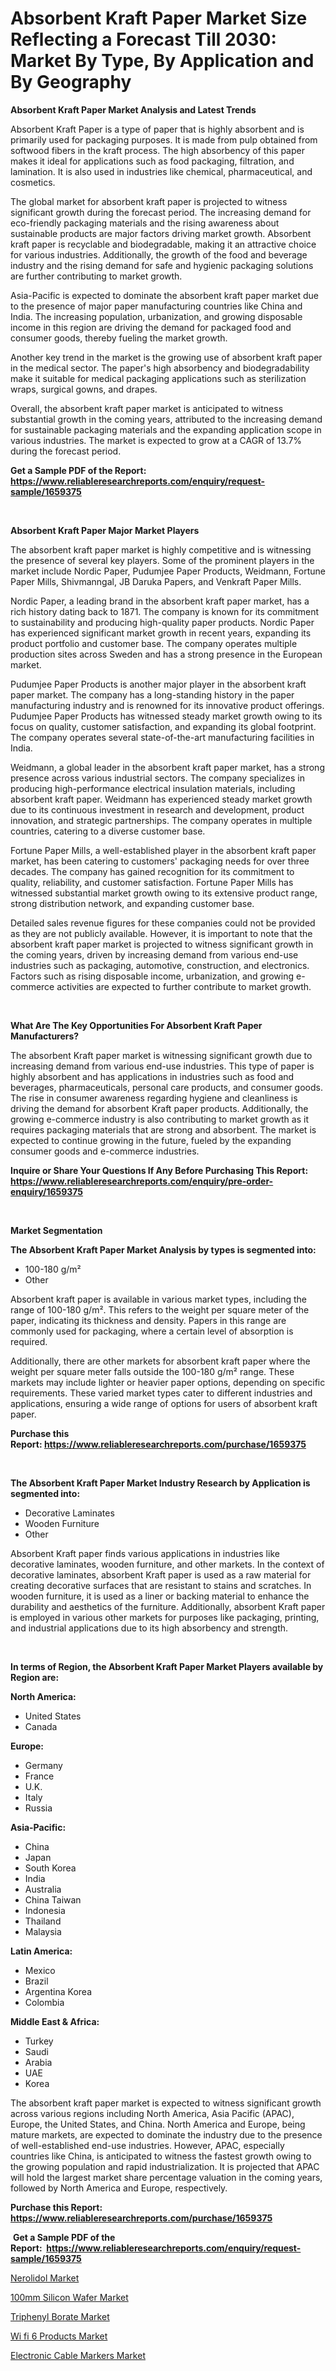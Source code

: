 <p><h1>Absorbent Kraft Paper Market Size Reflecting a Forecast Till 2030: Market By Type, By Application and By Geography</h1></p><p><strong>Absorbent Kraft Paper Market Analysis and Latest Trends</strong></p>
<p><p>Absorbent Kraft Paper is a type of paper that is highly absorbent and is primarily used for packaging purposes. It is made from pulp obtained from softwood fibers in the kraft process. The high absorbency of this paper makes it ideal for applications such as food packaging, filtration, and lamination. It is also used in industries like chemical, pharmaceutical, and cosmetics.</p><p>The global market for absorbent kraft paper is projected to witness significant growth during the forecast period. The increasing demand for eco-friendly packaging materials and the rising awareness about sustainable products are major factors driving market growth. Absorbent kraft paper is recyclable and biodegradable, making it an attractive choice for various industries. Additionally, the growth of the food and beverage industry and the rising demand for safe and hygienic packaging solutions are further contributing to market growth.</p><p>Asia-Pacific is expected to dominate the absorbent kraft paper market due to the presence of major paper manufacturing countries like China and India. The increasing population, urbanization, and growing disposable income in this region are driving the demand for packaged food and consumer goods, thereby fueling the market growth.</p><p>Another key trend in the market is the growing use of absorbent kraft paper in the medical sector. The paper's high absorbency and biodegradability make it suitable for medical packaging applications such as sterilization wraps, surgical gowns, and drapes.</p><p>Overall, the absorbent kraft paper market is anticipated to witness substantial growth in the coming years, attributed to the increasing demand for sustainable packaging materials and the expanding application scope in various industries. The market is expected to grow at a CAGR of 13.7% during the forecast period.</p></p>
<p><strong>Get a Sample PDF of the Report:&nbsp; <a href="https://www.reliableresearchreports.com/enquiry/request-sample/1659375">https://www.reliableresearchreports.com/enquiry/request-sample/1659375</a></strong></p>
<p>&nbsp;</p>
<p><strong>Absorbent Kraft Paper Major Market Players</strong></p>
<p><p>The absorbent kraft paper market is highly competitive and is witnessing the presence of several key players. Some of the prominent players in the market include Nordic Paper, Pudumjee Paper Products, Weidmann, Fortune Paper Mills, Shivmanngal, JB Daruka Papers, and Venkraft Paper Mills.</p><p>Nordic Paper, a leading brand in the absorbent kraft paper market, has a rich history dating back to 1871. The company is known for its commitment to sustainability and producing high-quality paper products. Nordic Paper has experienced significant market growth in recent years, expanding its product portfolio and customer base. The company operates multiple production sites across Sweden and has a strong presence in the European market.</p><p>Pudumjee Paper Products is another major player in the absorbent kraft paper market. The company has a long-standing history in the paper manufacturing industry and is renowned for its innovative product offerings. Pudumjee Paper Products has witnessed steady market growth owing to its focus on quality, customer satisfaction, and expanding its global footprint. The company operates several state-of-the-art manufacturing facilities in India.</p><p>Weidmann, a global leader in the absorbent kraft paper market, has a strong presence across various industrial sectors. The company specializes in producing high-performance electrical insulation materials, including absorbent kraft paper. Weidmann has experienced steady market growth due to its continuous investment in research and development, product innovation, and strategic partnerships. The company operates in multiple countries, catering to a diverse customer base.</p><p>Fortune Paper Mills, a well-established player in the absorbent kraft paper market, has been catering to customers' packaging needs for over three decades. The company has gained recognition for its commitment to quality, reliability, and customer satisfaction. Fortune Paper Mills has witnessed substantial market growth owing to its extensive product range, strong distribution network, and expanding customer base.</p><p>Detailed sales revenue figures for these companies could not be provided as they are not publicly available. However, it is important to note that the absorbent kraft paper market is projected to witness significant growth in the coming years, driven by increasing demand from various end-use industries such as packaging, automotive, construction, and electronics. Factors such as rising disposable income, urbanization, and growing e-commerce activities are expected to further contribute to market growth.</p></p>
<p>&nbsp;</p>
<p><strong>What Are The Key Opportunities For Absorbent Kraft Paper Manufacturers?</strong></p>
<p><p>The absorbent Kraft paper market is witnessing significant growth due to increasing demand from various end-use industries. This type of paper is highly absorbent and has applications in industries such as food and beverages, pharmaceuticals, personal care products, and consumer goods. The rise in consumer awareness regarding hygiene and cleanliness is driving the demand for absorbent Kraft paper products. Additionally, the growing e-commerce industry is also contributing to market growth as it requires packaging materials that are strong and absorbent. The market is expected to continue growing in the future, fueled by the expanding consumer goods and e-commerce industries.</p></p>
<p><strong>Inquire or Share Your Questions If Any Before Purchasing This Report: <a href="https://www.reliableresearchreports.com/enquiry/pre-order-enquiry/1659375">https://www.reliableresearchreports.com/enquiry/pre-order-enquiry/1659375</a></strong></p>
<p>&nbsp;</p>
<p><strong>Market Segmentation</strong></p>
<p><strong>The Absorbent Kraft Paper Market Analysis by types is segmented into:</strong></p>
<p><ul><li>100-180 g/m²</li><li>Other</li></ul></p>
<p><p>Absorbent kraft paper is available in various market types, including the range of 100-180 g/m². This refers to the weight per square meter of the paper, indicating its thickness and density. Papers in this range are commonly used for packaging, where a certain level of absorption is required. </p><p>Additionally, there are other markets for absorbent kraft paper where the weight per square meter falls outside the 100-180 g/m² range. These markets may include lighter or heavier paper options, depending on specific requirements. These varied market types cater to different industries and applications, ensuring a wide range of options for users of absorbent kraft paper.</p></p>
<p><strong>Purchase this Report:&nbsp;<a href="https://www.reliableresearchreports.com/purchase/1659375">https://www.reliableresearchreports.com/purchase/1659375</a></strong></p>
<p>&nbsp;</p>
<p><strong>The Absorbent Kraft Paper Market Industry Research by Application is segmented into:</strong></p>
<p><ul><li>Decorative Laminates</li><li>Wooden Furniture</li><li>Other</li></ul></p>
<p><p>Absorbent Kraft paper finds various applications in industries like decorative laminates, wooden furniture, and other markets. In the context of decorative laminates, absorbent Kraft paper is used as a raw material for creating decorative surfaces that are resistant to stains and scratches. In wooden furniture, it is used as a liner or backing material to enhance the durability and aesthetics of the furniture. Additionally, absorbent Kraft paper is employed in various other markets for purposes like packaging, printing, and industrial applications due to its high absorbency and strength.</p></p>
<p>&nbsp;</p>
<p><strong>In terms of Region, the Absorbent Kraft Paper Market Players available by Region are:</strong></p>
<p>
    <p> <strong> North America: </strong>
        <ul>
            <li>United States</li>
            <li>Canada</li>
        </ul>
        </p> 
    <p> <strong> Europe: </strong>
        <ul>
            <li>Germany</li>
            <li>France</li>
            <li>U.K.</li>
            <li>Italy</li>
            <li>Russia</li>
        </ul>
        </p> 
    <p> <strong> Asia-Pacific: </strong>
        <ul>
            <li>China</li>
            <li>Japan</li>
            <li>South Korea</li>
            <li>India</li>
            <li>Australia</li>
            <li>China Taiwan</li>
            <li>Indonesia</li>
            <li>Thailand</li>
            <li>Malaysia</li>
        </ul>
        </p> 
    <p> <strong> Latin America: </strong>
        <ul>
            <li>Mexico</li>
            <li>Brazil</li>
            <li>Argentina Korea</li>
            <li>Colombia</li>
        </ul>
        </p> 
    <p> <strong> Middle East & Africa: </strong>
        <ul>
            <li>Turkey</li>
            <li>Saudi</li>
            <li>Arabia</li>
            <li>UAE</li>
            <li>Korea</li>
        </ul>
    </p>
    </p>
<p><p>The absorbent kraft paper market is expected to witness significant growth across various regions including North America, Asia Pacific (APAC), Europe, the United States, and China. North America and Europe, being mature markets, are expected to dominate the industry due to the presence of well-established end-use industries. However, APAC, especially countries like China, is anticipated to witness the fastest growth owing to the growing population and rapid industrialization. It is projected that APAC will hold the largest market share percentage valuation in the coming years, followed by North America and Europe, respectively.</p></p>
<p><strong>Purchase this Report: <a href="https://www.reliableresearchreports.com/purchase/1659375">https://www.reliableresearchreports.com/purchase/1659375</a></strong></p>
<p>&nbsp;<strong>Get a Sample PDF of the Report:&nbsp;&nbsp;<a href="https://www.reliableresearchreports.com/enquiry/request-sample/1659375">https://www.reliableresearchreports.com/enquiry/request-sample/1659375</a></strong></p>
<p><strong></strong></p>
<p><p><a href="https://github.com/aashishrp02/Market-Research-Report-List-1/blob/main/nerolidol-market.md">Nerolidol Market</a></p><p><a href="https://medium.com/@jacesipes1996/100mm-silicon-wafer-market-analysis-and-sze-forecasted-for-period-from-2023-to-2030-4454cf7fc990">100mm Silicon Wafer Market</a></p><p><a href="https://github.com/aasishrp01/Market-Research-Report-List-1/blob/main/triphenyl-borate-market.md">Triphenyl Borate Market</a></p><p><a href="https://medium.com/@henrykihn/wi-fi-6-products-market-size-and-market-trends-complete-industry-overview-2023-to-2030-3a886ac3bb63">Wi fi 6 Products Market</a></p><p><a href="https://medium.com/@beaugrant15/electronic-cable-markers-market-size-cagr-trends-2024-2030-3b8df604526f">Electronic Cable Markers Market</a></p></p>